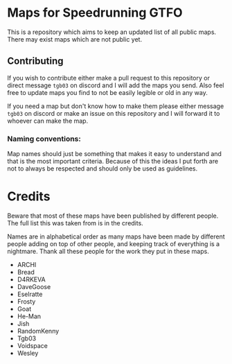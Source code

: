 
# Maps for Speedrunning GTFO

This is a repository which aims to keep an updated list of all public maps. There may exist maps which are not public yet. 

## Contributing

If you wish to contribute either make a pull request to this repository or direct message `tgb03` on discord and I will add the maps you send. Also feel free to update maps you find to not be easily legible or old in any way.

If you need a map but don't know how to make them please either message `tgb03` on discord or make an issue on this repository and I will forward it to whoever can make the map.

### Naming conventions:

Map names should just be something that makes it easy to understand and that is the most important criteria. Because of this the ideas I put forth are not to always be respected and should only be used as guidelines.

# Credits

Beware that most of these maps have been published by different people. The full list this was taken from is in the credits.

Names are in alphabetical order as many maps have been made by different people adding on top of other people, and keeping track of everything is a nightmare. Thank all these people for the work they put in these maps.

- ARCHI
- Bread
- D4RKEVA
- DaveGoose
- Eselratte
- Frosty
- Goat
- He-Man
- Jish
- RandomKenny
- Tgb03
- Voidspace
- Wesley

